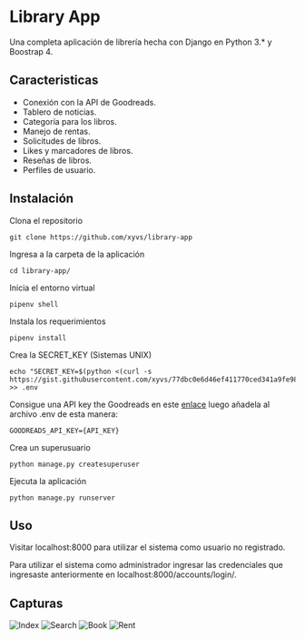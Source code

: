 # Library App

Una completa aplicación de librería hecha con Django en Python 3.* y Boostrap 4.

## Caracteristicas

- Conexión con la API de Goodreads.
- Tablero de noticias.
- Categoría para los libros.
- Manejo de rentas.
- Solicitudes de libros.
- Likes y marcadores de libros.
- Reseñas de libros.
- Perfiles de usuario.

## Instalación

Clona el repositorio

    git clone https://github.com/xyvs/library-app

Ingresa a la carpeta de la aplicación

	cd library-app/

Inicia el entorno virtual

    pipenv shell

Instala los requerimientos

    pipenv install

Crea la SECRET_KEY (Sistemas UNIX)

    echo "SECRET_KEY=$(python <(curl -s https://gist.githubusercontent.com/xyvs/77dbc0e6d46ef411770ced341a9fe983/raw/))" >> .env
    
 Consigue una API key the Goodreads en este [enlace](https://www.goodreads.com/api) luego añadela al archivo .env de esta manera:
 
    GOODREADS_API_KEY={API_KEY}

Crea un superusuario

    python manage.py createsuperuser

Ejecuta la aplicación

    python manage.py runserver

## Uso

Visitar localhost:8000 para utilizar el sistema como usuario no registrado.

Para utilizar el sistema como administrador ingresar las credenciales que ingresaste anteriormente en localhost:8000/accounts/login/.

## Capturas

![Index](https://i.imgur.com/JYZ7nyH.png)
![Search](https://i.imgur.com/BmdqqGG.png)
![Book](https://i.imgur.com/wdNTwJW.png)
![Rent](https://i.imgur.com/93ZaYxv.png)
